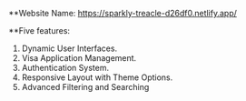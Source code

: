 **Website Name: https://sparkly-treacle-d26df0.netlify.app/



**Five features:
1. Dynamic User Interfaces.
2. Visa Application Management.
3. Authentication System.
4. Responsive Layout with Theme Options.
5. Advanced Filtering and Searching
